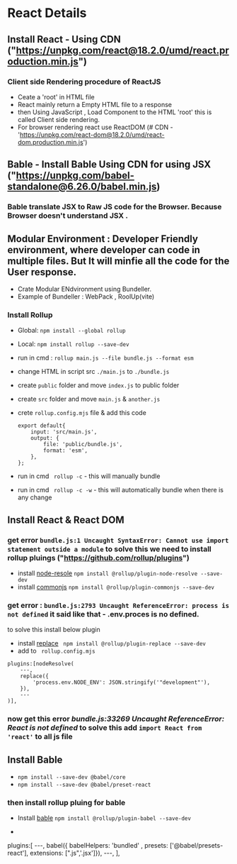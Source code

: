 # React Details

## Install React -  Using CDN ("https://unpkg.com/react@18.2.0/umd/react.production.min.js")

### Client side Rendering procedure of ReactJS
- Ceate a 'root' in HTML file
- React mainly return a Empty HTML file to a response
- then Using JavaScript , Load Component to the HTML 'root'
this is called Client side rendering.
- For browser rendering react use ReactDOM (# CDN -'https://unpkg.com/react-dom@18.2.0/umd/react-dom.production.min.js')

## Bable -  Install Bable Using CDN for using JSX ("https://unpkg.com/babel-standalone@6.26.0/babel.min.js)

### Bable translate JSX to Raw JS code for the Browser. Because Browser doesn't understand JSX .

## Modular Environment : Developer Friendly environment, where developer can code in multiple files. But It will minfie all the code for the User response.

- Crate Modular ENdvironment using Bundeller.
- Example of Bundeller : WebPack , RoolUp(vite)

### Install Rollup

- Global: ```npm install --global rollup```
- Local: ```npm install rollup --save-dev```
- run in cmd : ```rollup main.js --file bundle.js --format esm```
- change HTML in script src ```./main.js``` to ```./bundle.js```

- create ```public``` folder and move ```index.js``` to public folder
- create ```src``` folder and move ```main.js``` & ```another.js```
- crete ```rollup.config.mjs``` file & add this code
    ```
    export default{
        input: 'src/main.js',
        output: {
            file: 'public/bundle.js',
            format: 'esm',
        },
    };
    ```
- run in cmd ``` rollup -c``` - this will manually bundle
- run in cmd ``` rollup -c -w``` - this will automatically bundle when there is any change

## Install React & React DOM

### get error ```bundle.js:1 Uncaught SyntaxError: Cannot use import statement outside a module``` to solve this we need to install rollup pluings ("https://github.com/rollup/plugins")

- install [node-resole](https://github.com/rollup/plugins/tree/master/packages/node-resolve) ``` npm install @rollup/plugin-node-resolve --save-dev ```
- install [commonjs](https://github.com/rollup/plugins/tree/master/packages/commonjs) ``` npm install @rollup/plugin-commonjs --save-dev ```
### get error : ```bundle.js:2793 Uncaught ReferenceError: process is not defined``` it said like that - .env.proces is no defined. 

to solve this install below plugin

- install [replace](https://github.com/rollup/plugins/tree/master/packages/replace) ``` npm install @rollup/plugin-replace --save-dev```
- add to ``` rollup.config.mjs``` 
```
plugins:[nodeResolve(
    ---,
    replace({
        'process.env.NODE_ENV': JSON.stringify('"development"'),
    }),
    ---
)],
```

### now get this error *bundle.js:33269 Uncaught ReferenceError: React is not defined* to solve this add ```import React from 'react'``` to all js file

## Install Bable

- ```npm install --save-dev @babel/core```
- ```npm install --save-dev @babel/preset-react```

### then install rollup pluing for bable

- Install [bable](https://github.com/rollup/plugins/tree/master/packages/babel) ```npm install @rollup/plugin-babel --save-dev```
- ```
plugins:[
    ---,
    babel({ babelHelpers: 'bundled' , presets: ['@babel/presets-react'], extensions: [".js",'.jsx']}),
    ---,
    ],
```

